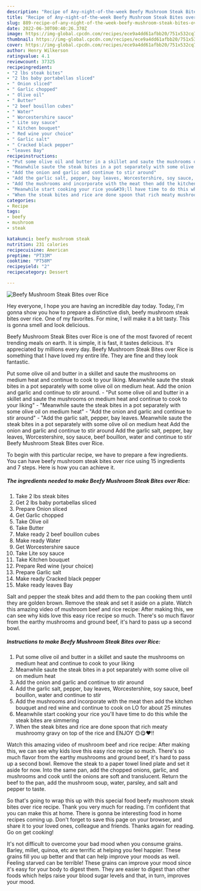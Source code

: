 ```yaml
---
description: "Recipe of Any-night-of-the-week Beefy Mushroom Steak Bites over Rice"
title: "Recipe of Any-night-of-the-week Beefy Mushroom Steak Bites over Rice"
slug: 889-recipe-of-any-night-of-the-week-beefy-mushroom-steak-bites-over-rice
date: 2022-06-30T00:40:26.370Z
image: https://img-global.cpcdn.com/recipes/ece9a4dd61afbb20/751x532cq70/beefy-mushroom-steak-bites-over-rice-recipe-main-photo.jpg
thumbnail: https://img-global.cpcdn.com/recipes/ece9a4dd61afbb20/751x532cq70/beefy-mushroom-steak-bites-over-rice-recipe-main-photo.jpg
cover: https://img-global.cpcdn.com/recipes/ece9a4dd61afbb20/751x532cq70/beefy-mushroom-steak-bites-over-rice-recipe-main-photo.jpg
author: Henry Wilkerson
ratingvalue: 4.1
reviewcount: 37325
recipeingredient:
- "2 lbs steak bites"
- "2 lbs baby portabellas sliced"
- " Onion sliced"
- " Garlic chopped"
- " Olive oil"
- " Butter"
- "2 beef bouillon cubes"
- " Water"
- " Worcestershire sauce"
- " Lite soy sauce"
- " Kitchen bouquet"
- " Red wine your choice"
- " Garlic salt"
- " Cracked black pepper"
- "leaves Bay"
recipeinstructions:
- "Put some olive oil and butter in a skillet and saute the mushrooms on medium heat and continue to cook to your liking"
- "Meanwhile saute the steak bites in a pot separately with some olive oil on medium heat"
- "Add the onion and garlic and continue to stir around"
- "Add the garlic salt, pepper, bay leaves, Worcestershire, soy sauce, beef bouillon, water and continue to stir"
- "Add the mushrooms and incorporate with the meat then add the kitchen bouquet and red wine and continue to cook on LO for about 25 minutes"
- "Meanwhile start cooking your rice you&#39;ll have time to do this while the steak bites are simmering"
- "When the steak bites and rice are done spoon that rich meaty mushroomy gravy on top of the rice and ENJOY 😊😋❤️!!"
categories:
- Recipe
tags:
- beefy
- mushroom
- steak

katakunci: beefy mushroom steak 
nutrition: 231 calories
recipecuisine: American
preptime: "PT33M"
cooktime: "PT58M"
recipeyield: "2"
recipecategory: Dessert

---
```



![Beefy Mushroom Steak Bites over Rice](https://img-global.cpcdn.com/recipes/ece9a4dd61afbb20/751x532cq70/beefy-mushroom-steak-bites-over-rice-recipe-main-photo.jpg)

Hey everyone, I hope you are having an incredible day today. Today, I'm gonna show you how to prepare a distinctive dish, beefy mushroom steak bites over rice. One of my favorites. For mine, I will make it a bit tasty. This is gonna smell and look delicious.

Beefy Mushroom Steak Bites over Rice is one of the most favored of recent trending meals on earth. It is simple, it is fast, it tastes delicious. It's appreciated by millions every day. Beefy Mushroom Steak Bites over Rice is something that I have loved my entire life. They are fine and they look fantastic.

Put some olive oil and butter in a skillet and saute the mushrooms on medium heat and continue to cook to your liking. Meanwhile saute the steak bites in a pot separately with some olive oil on medium heat. Add the onion and garlic and continue to stir around. - &#34;Put some olive oil and butter in a skillet and saute the mushrooms on medium heat and continue to cook to your liking&#34; - &#34;Meanwhile saute the steak bites in a pot separately with some olive oil on medium heat&#34; - &#34;Add the onion and garlic and continue to stir around&#34; - &#34;Add the garlic salt, pepper, bay leaves. Meanwhile saute the steak bites in a pot separately with some olive oil on medium heat Add the onion and garlic and continue to stir around Add the garlic salt, pepper, bay leaves, Worcestershire, soy sauce, beef bouillon, water and continue to stir Beefy Mushroom Steak Bites over Rice.


To begin with this particular recipe, we have to prepare a few ingredients. You can have beefy mushroom steak bites over rice using 15 ingredients and 7 steps. Here is how you can achieve it.

<!--inarticleads1-->

##### The ingredients needed to make Beefy Mushroom Steak Bites over Rice:

1. Take 2 lbs steak bites
1. Get 2 lbs baby portabellas sliced
1. Prepare  Onion sliced
1. Get  Garlic chopped
1. Take  Olive oil
1. Take  Butter
1. Make ready 2 beef bouillon cubes
1. Make ready  Water
1. Get  Worcestershire sauce
1. Take  Lite soy sauce
1. Take  Kitchen bouquet
1. Prepare  Red wine (your choice)
1. Prepare  Garlic salt
1. Make ready  Cracked black pepper
1. Make ready leaves Bay


Salt and pepper the steak bites and add them to the pan cooking them until they are golden brown. Remove the steak and set it aside on a plate. Watch this amazing video of mushroom beef and rice recipe: After making this, we can see why kids love this easy rice recipe so much. There&#39;s so much flavor from the earthy mushrooms and ground beef, it&#39;s hard to pass up a second bowl. 

<!--inarticleads2-->

##### Instructions to make Beefy Mushroom Steak Bites over Rice:

1. Put some olive oil and butter in a skillet and saute the mushrooms on medium heat and continue to cook to your liking
1. Meanwhile saute the steak bites in a pot separately with some olive oil on medium heat
1. Add the onion and garlic and continue to stir around
1. Add the garlic salt, pepper, bay leaves, Worcestershire, soy sauce, beef bouillon, water and continue to stir
1. Add the mushrooms and incorporate with the meat then add the kitchen bouquet and red wine and continue to cook on LO for about 25 minutes
1. Meanwhile start cooking your rice you&#39;ll have time to do this while the steak bites are simmering
1. When the steak bites and rice are done spoon that rich meaty mushroomy gravy on top of the rice and ENJOY 😊😋❤️!!


Watch this amazing video of mushroom beef and rice recipe: After making this, we can see why kids love this easy rice recipe so much. There&#39;s so much flavor from the earthy mushrooms and ground beef, it&#39;s hard to pass up a second bowl. Remove the steak to a paper towel lined plate and set it aside for now. Into the same pan, add the chopped onions, garlic, and mushrooms and cook until the onions are soft and translucent. Return the beef to the pan, add the mushroom soup, water, parsley, and salt and pepper to taste. 

So that's going to wrap this up with this special food beefy mushroom steak bites over rice recipe. Thank you very much for reading. I'm confident that you can make this at home. There is gonna be interesting food in home recipes coming up. Don't forget to save this page on your browser, and share it to your loved ones, colleague and friends. Thanks again for reading. Go on get cooking!

It's not difficult to overcome your bad mood when you consume grains. Barley, millet, quinoa, etc are terrific at helping you feel happier. These grains fill you up better and that can help improve your moods as well. Feeling starved can be terrible! These grains can improve your mood since it's easy for your body to digest them. They are easier to digest than other foods which helps raise your blood sugar levels and that, in turn, improves your mood.
